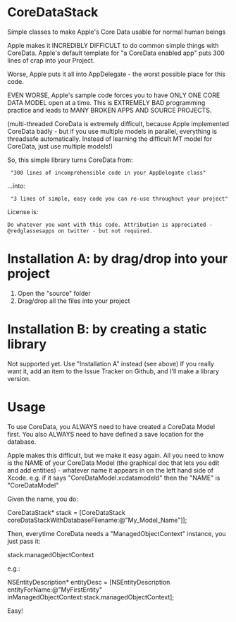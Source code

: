 CoreDataStack
=============

Simple classes to make Apple&#39;s Core Data usable for normal human beings

Apple makes it INCREDIBLY DIFFICULT to do common simple things with CoreData. Apple's default template for "a CoreData enabled app" puts 300 lines of crap into your Project.

Worse, Apple puts it all into AppDelegate - the worst possible place for this code.

EVEN WORSE, Apple's sample code forces you to have ONLY ONE CORE DATA MODEL open at a time. This is EXTREMELY BAD programming practice and leads to MANY BROKEN APPS AND SOURCE PROJECTS.

(multi-threaded CoreData is extremely difficult, because Apple implemented CoreData badly - but if you use multiple models in parallel, everything is threadsafe automatically. Instead of learning the difficult MT model for CoreData, just use multiple models!)

So, this simple library turns CoreData from:

     "300 lines of incomprehensible code in your AppDelegate class"

...into:

     "3 lines of simple, easy code you can re-use throughout your project"

License is:

    Do whatever you want with this code. Attribution is appreciated - @redglassesapps on twitter - but not required.


Installation A: by drag/drop into your project
=====

1. Open the "source" folder
2. Drag/drop all the files into your project


Installation B: by creating a static library
=====

Not supported yet. Use "Installation A" instead (see above) If you really want it, add an item to the Issue Tracker on Github, and I'll make a library version.


Usage
=====

To use CoreData, you ALWAYS need to have created a CoreData Model first. You also ALWAYS need to have defined a save location for the database.

Apple makes this difficult, but we make it easy again. All you need to know is the NAME of your CoreData Model (the graphical doc that lets you edit and add entities) - whatever name it appears in on the left hand side of Xcode. e.g. if it says "CoreDataModel.xcdatamodeld" then the "NAME" is "CoreDataModel"

Given the name, you do:

CoreDataStack* stack = [CoreDataStack coreDataStackWithDatabaseFilename:@"My_Model_Name"]];

Then, everytime CoreData needs a "ManagedObjectContext" instance, you just pass it:

stack.managedObjectContext

e.g.:

NSEntityDescription* entityDesc = [NSEntityDescription entityForName:@"MyFirstEntity" inManagedObjectContext:stack.managedObjectContext];

Easy!